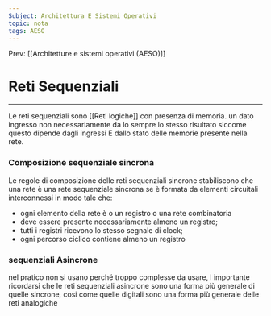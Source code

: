 ```yaml
---
Subject: Architettura E Sistemi Operativi
topic: nota
tags: AESO
---
```


Prev: [[Architetture e sistemi operativi (AESO)]]

# Reti Sequenziali
---
Le reti sequenziali sono [[Reti logiche]] con presenza di memoria. un dato ingresso non necessariamente da lo sempre lo stesso risultato siccome questo dipende dagli ingressi E dallo stato delle memorie presente nella rete.

### Composizione sequenziale sincrona

Le regole di composizione delle reti sequenziali sincrone stabiliscono che
una rete è una rete sequenziale sincrona se è formata da elementi circuitali
interconnessi in modo tale che:

- ogni elemento della rete è o un registro o una rete combinatoria
- deve essere presente necessariamente almeno un registro;
- tutti i registri ricevono lo stesso segnale di clock;
- ogni percorso ciclico contiene almeno un registro

### sequenziali Asincrone

nel pratico non si usano perché troppo complesse da usare, l importante ricordarsi che le reti sequenziali asincrone sono una forma più generale di quelle sincrone, cosi come quelle digitali sono una forma più generale delle reti analogiche


